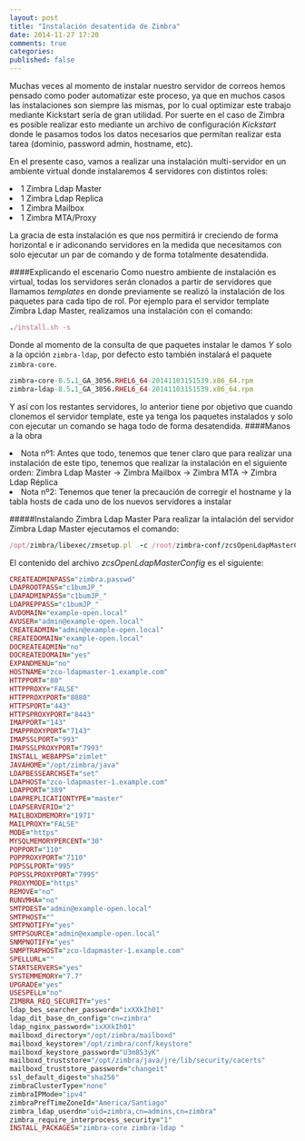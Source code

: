 ```yaml
---
layout: post
title: "Instalación desatentida de Zimbra"
date: 2014-11-27 17:20
comments: true
categories: 
published: false
---
```

Muchas veces al momento de instalar nuestro servidor de correos hemos pensado como poder automatizar este proceso, ya que en muchos casos las instalaciones son siempre las mismas,  por lo cual optimizar este trabajo mediante Kickstart sería de gran utilidad.  Por suerte en el caso de Zimbra es posible realizar esto mediante un archivo de configuración <i>Kickstart</i> donde le pasamos todos los datos necesarios que permitan realizar esta tarea (dominio, password admin, hostname, etc). 

En el presente caso, vamos a realizar una instalación multi-servidor en un ambiente virtual donde instalaremos 4 servidores con distintos roles:
<li>1 Zimbra Ldap Master</li>
<li>1 Zimbra Ldap Replica</li>
<li>1 Zimbra Mailbox</li>
<li>1 Zimbra MTA/Proxy</li>

La gracia de esta instalación  es que nos permitirá ir creciendo de forma horizontal e ir adiconando servidores en la medida que necesitamos con solo ejecutar un par de comando y de forma totalmente desatendida.

####Explicando el escenario
Como nuestro ambiente de instalación es virtual, todas los servidores serán clonados a partir de servidores que llamamos <i>templates</i> en donde previamente se realizó la instalación de los paquetes para cada tipo de rol. Por ejemplo para el servidor template Zimbra Ldap Master, realizamos una instalación con el comando:

```ruby
./install.sh -s 
```
Donde al momento de la consulta de que paquetes instalar le damos <i>Y</i> solo a la opción <code>zimbra-ldap</code>, por defecto esto también instalará el paquete <code>zimbra-core</code>.

```ruby
zimbra-core-8.5.1_GA_3056.RHEL6_64-20141103151539.x86_64.rpm
zimbra-ldap-8.5.1_GA_3056.RHEL6_64-20141103151539.x86_64.rpm
```
Y así con los restantes servidores, lo anterior tiene por objetivo que cuando clonemos el servidor template, este ya tenga los paquetes instalados y solo con ejecutar un comando se haga todo de forma desatendida.
####Manos a la obra
<li>Nota nº1: Antes que todo, tenemos que tener claro que para realizar una instalación de este tipo, tenemos que realizar la instalación en el siguiente orden: Zimbra Ldap Master -> Zimbra Mailbox -> Zimbra MTA -> Zimbra Ldap Réplica </li>
<li>Nota nº2: Tenemos que tener la precaución de corregir el hostname y la tabla hosts de cada uno de los nuevos servidores a instalar </li>

#####Instalando Zimbra Ldap Master
Para realizar la intalación del servidor Zimbra Ldap Master ejecutamos el comando:
```ruby
/opt/zimbra/libexec/zmsetup.pl  -c /root/zimbra-conf/zcsOpenLdapMasterConfig
```
El contenido del archivo <i>zcsOpenLdapMasterConfig</i> es el siguiente:
```ruby
CREATEADMINPASS="zimbra.passwd"
LDAPROOTPASS="c1bumJP_"
LDAPADMINPASS="c1bumJP_"
LDAPREPPASS="c1bumJP_"
AVDOMAIN="example-open.local"
AVUSER="admin@example-open.local"
CREATEADMIN="admin@example-open.local"
CREATEDOMAIN="example-open.local"
DOCREATEADMIN="no"
DOCREATEDOMAIN="yes"
EXPANDMENU="no"
HOSTNAME="zco-ldapmaster-1.example.com"
HTTPPORT="80"
HTTPPROXY="FALSE"
HTTPPROXYPORT="8080"
HTTPSPORT="443"
HTTPSPROXYPORT="8443"
IMAPPORT="143"
IMAPPROXYPORT="7143"
IMAPSSLPORT="993"
IMAPSSLPROXYPORT="7993"
INSTALL_WEBAPPS="zimlet"
JAVAHOME="/opt/zimbra/java"
LDAPBESSEARCHSET="set"
LDAPHOST="zco-ldapmaster-1.example.com"
LDAPPORT="389"
LDAPREPLICATIONTYPE="master"
LDAPSERVERID="2"
MAILBOXDMEMORY="1971"
MAILPROXY="FALSE"
MODE="https"
MYSQLMEMORYPERCENT="30"
POPPORT="110"
POPPROXYPORT="7110"
POPSSLPORT="995"
POPSSLPROXYPORT="7995"
PROXYMODE="https"
REMOVE="no"
RUNVMHA="no"
SMTPDEST="admin@example-open.local"
SMTPHOST=""
SMTPNOTIFY="yes"
SMTPSOURCE="admin@example-open.local"
SNMPNOTIFY="yes"
SNMPTRAPHOST="zco-ldapmaster-1.example.com"
SPELLURL=""
STARTSERVERS="yes"
SYSTEMMEMORY="7.7"
UPGRADE="yes"
USESPELL="no"
ZIMBRA_REQ_SECURITY="yes"
ldap_bes_searcher_password="ixXXkIh01"
ldap_dit_base_dn_config="cn=zimbra"
ldap_nginx_password="ixXXkIh01"
mailboxd_directory="/opt/zimbra/mailboxd"
mailboxd_keystore="/opt/zimbra/conf/keystore"
mailboxd_keystore_password="U3m8S3yK"
mailboxd_truststore="/opt/zimbra/java/jre/lib/security/cacerts"
mailboxd_truststore_password="changeit"
ssl_default_digest="sha256"
zimbraClusterType="none"
zimbraIPMode="ipv4"
zimbraPrefTimeZoneId="America/Santiago"
zimbra_ldap_userdn="uid=zimbra,cn=admins,cn=zimbra"
zimbra_require_interprocess_security="1"
INSTALL_PACKAGES="zimbra-core zimbra-ldap "
```


 



